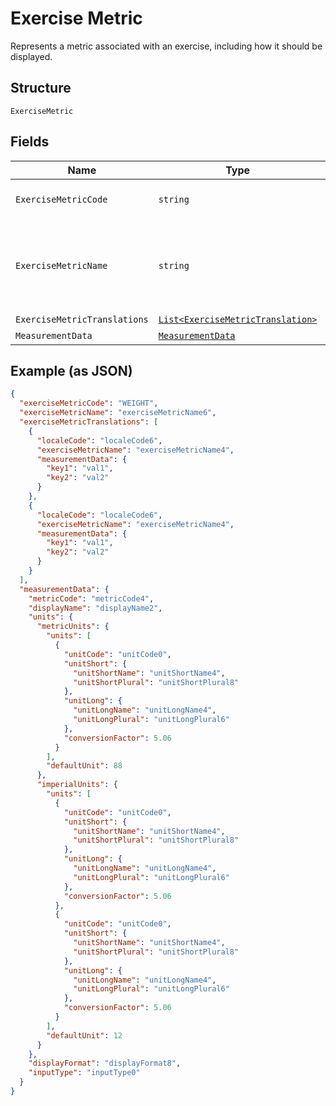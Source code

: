 
# Exercise Metric

Represents a metric associated with an exercise, including how it should be displayed.

## Structure

`ExerciseMetric`

## Fields

| Name | Type | Tags | Description |
|  --- | --- | --- | --- |
| `ExerciseMetricCode` | `string` | Optional | A unique identifier for the exercise metric. |
| `ExerciseMetricName` | `string` | Optional | Translated name of the metric (Realistically not used because the real data for this comes from measurementData) |
| `ExerciseMetricTranslations` | [`List<ExerciseMetricTranslation>`](../../doc/models/exercise-metric-translation.md) | Optional | - |
| `MeasurementData` | [`MeasurementData`](../../doc/models/measurement-data.md) | Optional | - |

## Example (as JSON)

```json
{
  "exerciseMetricCode": "WEIGHT",
  "exerciseMetricName": "exerciseMetricName6",
  "exerciseMetricTranslations": [
    {
      "localeCode": "localeCode6",
      "exerciseMetricName": "exerciseMetricName4",
      "measurementData": {
        "key1": "val1",
        "key2": "val2"
      }
    },
    {
      "localeCode": "localeCode6",
      "exerciseMetricName": "exerciseMetricName4",
      "measurementData": {
        "key1": "val1",
        "key2": "val2"
      }
    }
  ],
  "measurementData": {
    "metricCode": "metricCode4",
    "displayName": "displayName2",
    "units": {
      "metricUnits": {
        "units": [
          {
            "unitCode": "unitCode0",
            "unitShort": {
              "unitShortName": "unitShortName4",
              "unitShortPlural": "unitShortPlural8"
            },
            "unitLong": {
              "unitLongName": "unitLongName4",
              "unitLongPlural": "unitLongPlural6"
            },
            "conversionFactor": 5.06
          }
        ],
        "defaultUnit": 88
      },
      "imperialUnits": {
        "units": [
          {
            "unitCode": "unitCode0",
            "unitShort": {
              "unitShortName": "unitShortName4",
              "unitShortPlural": "unitShortPlural8"
            },
            "unitLong": {
              "unitLongName": "unitLongName4",
              "unitLongPlural": "unitLongPlural6"
            },
            "conversionFactor": 5.06
          },
          {
            "unitCode": "unitCode0",
            "unitShort": {
              "unitShortName": "unitShortName4",
              "unitShortPlural": "unitShortPlural8"
            },
            "unitLong": {
              "unitLongName": "unitLongName4",
              "unitLongPlural": "unitLongPlural6"
            },
            "conversionFactor": 5.06
          }
        ],
        "defaultUnit": 12
      }
    },
    "displayFormat": "displayFormat8",
    "inputType": "inputType0"
  }
}
```

